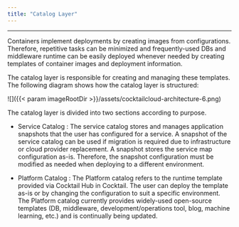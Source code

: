 ```yaml
---
title: "Catalog Layer"
---
```



---

Containers implement deployments by creating images from configurations. Therefore, repetitive tasks can be minimized and frequently-used DBs and middleware runtime can be easily deployed whenever needed by creating templates of container images and deployment information.

The catalog layer is responsible for creating and managing these templates. The following diagram shows how the catalog layer is structured:

![]({{< param imageRootDir >}}/assets/cocktailcloud-architecture-6.png)

The catalog layer is divided into two sections according to purpose.

* Service Catalog : The service catalog stores and manages application snapshots that the user has configured for a service. A snapshot of the service catalog can be used if migration is required due to infrastructure or cloud provider replacement. A snapshot stores the service map configuration as-is. Therefore, the snapshot configuration must be modified as needed when deploying to a different environment.

* Platform Catalog : The Platform catalog refers to the runtime template provided via Cocktail Hub in Cocktail. The user can deploy the template as-is or by changing the configuration to suit a specific environment. The Platform catalog currently provides widely-used open-source templates (DB, middleware, development/operations tool, blog, machine learning, etc.) and is continually being updated.